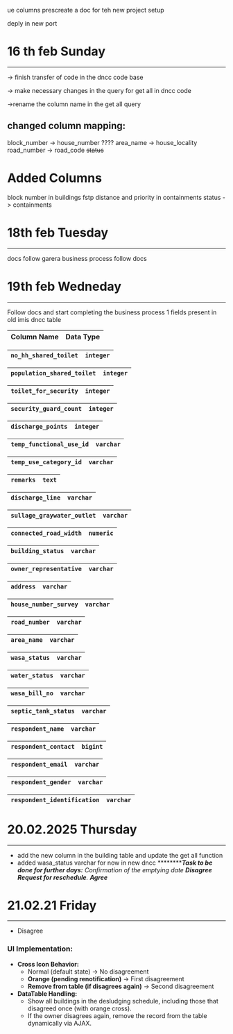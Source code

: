 ue columns prescreate a doc for teh new project setup

deply in new port

# 16 th feb Sunday

---

-> finish transfer of code in the dncc code base

-> make necessary changes in the query for get all in dncc code

->rename the column name in the get all query

## changed column mapping:

block_number -> house_number ????
area_name -> house_locality
road_number -> road_code
~~status~~

# Added Columns

block number in buildings
fstp distance and priority in containments
status -> containments

# 18th feb Tuesday

---

docs follow garera business process follow docs

# 19th feb Wedneday

---

Follow docs and start completing the business process 1
fields present in old imis dncc table

| **Column Name** | **Data Type** |
| --------------------- | ------------------- |

| `no_hh_shared_toilet` | `integer` |
| ----------------------- | ----------- |

| `population_shared_toilet` | `integer` |
| ---------------------------- | ----------- |

| `toilet_for_security` | `integer` |
| ----------------------- | ----------- |

| `security_guard_count` | `integer` |
| ------------------------ | ----------- |

| `discharge_points` | `integer` |
| -------------------- | ----------- |

| `temp_functional_use_id` | `varchar` |
| -------------------------- | ----------- |

| `temp_use_category_id` | `varchar` |
| ------------------------ | ----------- |

| `remarks` | `text` |
| ----------- | -------- |

| `discharge_line` | `varchar` |
| ------------------ | ----------- |

| `sullage_graywater_outlet` | `varchar` |
| ---------------------------- | ----------- |

| `connected_road_width` | `numeric` |
| ------------------------ | ----------- |

| `building_status` | `varchar` |
| ------------------- | ----------- |

| `owner_representative` | `varchar` |
| ------------------------ | ----------- |

| `address` | `varchar` |
| ----------- | ----------- |

| `house_number_survey` | `varchar` |
| ----------------------- | ----------- |

| `road_number` | `varchar` |
| --------------- | ----------- |

| `area_name` | `varchar` |
| ------------- | ----------- |

| `wasa_status` | `varchar` |
| --------------- | ----------- |

| `water_status` | `varchar` |
| ---------------- | ----------- |

| `wasa_bill_no` | `varchar` |
| ---------------- | ----------- |

| `septic_tank_status` | `varchar` |
| ---------------------- | ----------- |

| `respondent_name` | `varchar` |
| ------------------- | ----------- |

| `respondent_contact` | `bigint` |
| ---------------------- | ---------- |

| `respondent_email` | `varchar` |
| -------------------- | ----------- |

| `respondent_gender` | `varchar` |
| --------------------- | ----------- |

| `respondent_identification` | `varchar`<br /> |
| ----------------------------- | ----------------- |

# 20.02.2025 Thursday

---

- add the new column in the building table and update the get all function
- added wasa_status varchar for now in new dncc
  ************Task to be done for further days:**
  *Confirmation of the emptying date*
  ***Disagree*
  *Request for reschedule****.
  ****Agree*****

# 21.02.21 Friday

---

- Disagree

### **UI Implementation:**

* **Cross Icon Behavior:**
  * Normal (default state) → No disagreement
  * **Orange (pending renotification)** → First disagreement
  * **Remove from table (if disagrees again)** → Second disagreement
* **DataTable Handling:**
  * Show all buildings in the desludging schedule, including those that disagreed once (with orange cross).
  * If the owner disagrees again, remove the record from the table dynamically via AJAX.

